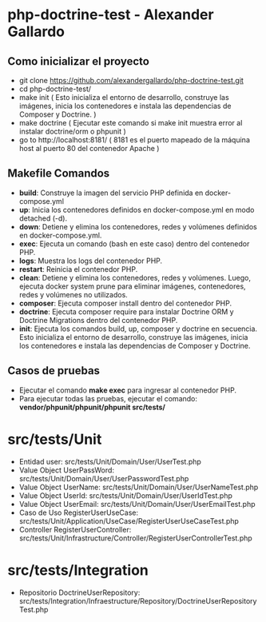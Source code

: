 # php-doctrine-test - Alexander Gallardo

## Como inicializar el proyecto
- git clone https://github.com/alexandergallardo/php-doctrine-test.git
- cd php-doctrine-test/
- make init  ( Esto inicializa el entorno de desarrollo, construye las imágenes, inicia los contenedores e instala las dependencias de Composer y Doctrine. )
- make doctrine ( Ejecutar este comando si make init muestra error al instalar doctrine/orm o phpunit )
- go to http://localhost:8181/  ( 8181 es el puerto mapeado de la máquina host al puerto 80 del contenedor Apache )

## Makefile Comandos
- **build**: Construye la imagen del servicio PHP definida en docker-compose.yml
- **up**: Inicia los contenedores definidos en docker-compose.yml en modo detached (-d).
- **down**: Detiene y elimina los contenedores, redes y volúmenes definidos en docker-compose.yml. 
- **exec**: Ejecuta un comando (bash en este caso) dentro del contenedor PHP. 
- **logs**: Muestra los logs del contenedor PHP. 
- **restart**: Reinicia el contenedor PHP. 
- **clean**: Detiene y elimina los contenedores, redes y volúmenes. Luego, ejecuta docker system prune para eliminar imágenes, contenedores, redes y volúmenes no utilizados. 
- **composer**: Ejecuta composer install dentro del contenedor PHP. 
- **doctrine**: Ejecuta composer require para instalar Doctrine ORM y Doctrine Migrations dentro del contenedor PHP. 
- **init**: Ejecuta los comandos build, up, composer y doctrine en secuencia. Esto inicializa el entorno de desarrollo, construye las imágenes, inicia los contenedores e instala las dependencias de Composer y Doctrine.

## Casos de pruebas
- Ejecutar el comando **make exec** para ingresar al contenedor PHP.
- Para ejecutar todas las pruebas, ejecutar el comando: **vendor/phpunit/phpunit/phpunit src/tests/**

# src/tests/Unit
- Entidad user: src/tests/Unit/Domain/User/UserTest.php
- Value Object UserPassWord: src/tests/Unit/Domain/User/UserPasswordTest.php
- Value Object UserName: src/tests/Unit/Domain/User/UserNameTest.php
- Value Object UserId: src/tests/Unit/Domain/User/UserIdTest.php
- Value Object UserEmail: src/tests/Unit/Domain/User/UserEmailTest.php
- Caso de Uso RegisterUserUseCase: src/tests/Unit/Application/UseCase/RegisterUserUseCaseTest.php
- Controller RegisterUserController: src/tests/Unit/Infrastructure/Controller/RegisterUserControllerTest.php

# src/tests/Integration
- Repositorio DoctrineUserRepository: src/tests/Integration/Infraestructure/Repository/DoctrineUserRepositoryTest.php